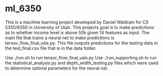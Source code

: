 # ml_6350
This is a machine learning project developed by Daniel Waldram for CS 5350/6350 in University of Utah.
This projects goal is to make predictions as to whether income level is above 50k given 14 features as input. The main file that trains a neural net to make predictions is tensor_flow_final_vals.py. This file outputs predictions for the testing data in the test_final.csv file that is in the data folder.

Use ./run.sh to run tensor_flow_final_vals.py 
Use ./run_supporting.sh to run the statistical_analysis.py and depth_width_testing.py files which were used to determine optimal parameters for the neural net.
